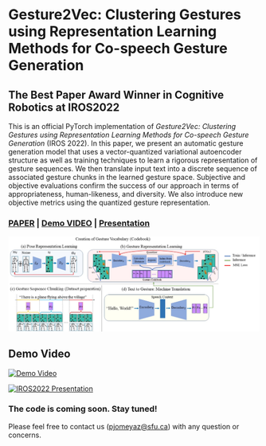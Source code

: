 # Gesture2Vec: Clustering Gestures using Representation Learning Methods for Co-speech Gesture Generation

## The Best Paper Award Winner in Cognitive Robotics at  IROS2022

This is an official PyTorch implementation of *Gesture2Vec: Clustering Gestures using Representation Learning Methods for Co-speech Gesture Generation* (IROS 2022). In this paper, we present an automatic gesture generation model that uses a vector-quantized variational autoencoder structure as well as training techniques to learn a rigorous representation of gesture sequences. We then translate input text into a discrete sequence of associated gesture chunks in the learned gesture space. Subjective and objective evaluations confirm the success of our approach in terms of appropriateness, human-likeness, and diversity. We also introduce new objective metrics using the quantized gesture representation.

### [PAPER](https://sfumars.com/wp-content/papers/2022_iros_gesture2vec.pdf) | [Demo VIDEO](https://www.youtube.com/watch?v=ac8jWk4fdCU) | [Presentation](https://youtu.be/qFObMpOboCg)

![OVERVIEW](Figures/model.jpg)


## Demo Video



 [![Demo Video](https://img.youtube.com/vi/ac8jWk4fdCU/0.jpg)](https://www.youtube.com/watch?v=ac8jWk4fdCU) 




  [![IROS2022 Presentation](https://img.youtube.com/vi/qFObMpOboCg/0.jpg)](https://www.youtube.com/watch?v=qFObMpOboCg) 



### The code is coming soon. Stay tuned!



Please feel free to contact us (pjomeyaz@sfu.ca) with any question or concerns.
